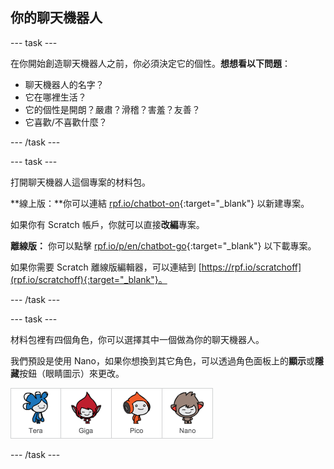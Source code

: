## 你的聊天機器人

--- task ---

在你開始創造聊天機器人之前，你必須決定它的個性。**想想看以下問題**：

+ 聊天機器人的名字？
+ 它在哪裡生活？
+ 它的個性是開朗？嚴肅？滑稽？害羞？友善？
+ 它喜歡/不喜歡什麼？

--- /task ---

--- task ---

打開聊天機器人這個專案的材料包。

**線上版：**你可以連結 [rpf.io/chatbot-on](http://rpf.io/chatbot-on){:target="_blank"} 以新建專案。

如果你有 Scratch 帳戶，你就可以直接**改編**專案。

**離線版：** 你可以點擊 [rpf.io/p/en/chatbot-go](http://rpf.io/p/zh-TW/chatbot-go){:target="_blank"} 以下載專案。

如果你需要 Scratch 離線版編輯器，可以連結到 [https://rpf.io/scratchoff](rpf.io/scratchoff){:target="_blank"}。

--- /task ---

--- task ---

材料包裡有四個角色，你可以選擇其中一個做為你的聊天機器人。

我們預設是使用 Nano，如果你想換到其它角色，可以透過角色面板上的**顯示**或**隱藏**按鈕（眼睛圖示）來更改。

![選個角色](images/chatbot-characters.png)

--- /task ---